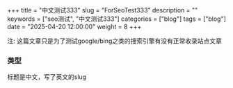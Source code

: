 +++
title = "中文测试333"
slug = "ForSeoTest333"
description = ""
keywords = ["seo测试", "中文测试333"]
categories = ["blog"]
tags = ["blog"]
date = "2025-04-20 12:00:00"
weight = 8
+++


注:  这篇文章只是为了测试google/bing之类的搜索引擎有没有正常收录站点文章

### 类型 
标题是中文，写了英文的slug




